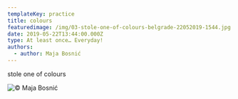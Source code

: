 ```yaml
---
templateKey: practice
title: colours
featuredimage: /img/03-stole-one-of-colours-belgrade-22052019-1544.jpg
date: 2019-05-22T13:44:00.000Z
type: At least once… Everyday!
authors:
  - author: Maja Bosnić
---
```

stole one of colours

![© Maja Bosnić](/img/03-stole-one-of-colours-belgrade-22052019-1544.jpg "stealing colours © Maja Bosnić")
